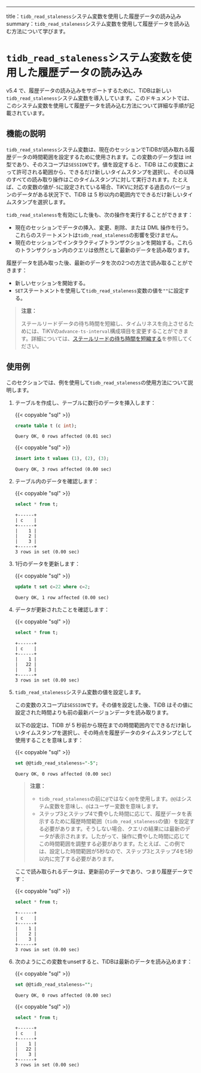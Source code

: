 ---
title：`tidb_read_staleness`システム変数を使用した履歴データの読み込み
summary：`tidb_read_staleness`システム変数を使用して履歴データを読み込む方法について学びます。

# `tidb_read_staleness`システム変数を使用した履歴データの読み込み

v5.4 で、履歴データの読み込みをサポートするために、TiDBは新しい`tidb_read_staleness`システム変数を導入しています。このドキュメントでは、このシステム変数を使用して履歴データを読み込む方法について詳細な手順が記載されています。

## 機能の説明

`tidb_read_staleness`システム変数は、現在のセッションでTiDBが読み取れる履歴データの時間範囲を設定するために使用されます。この変数のデータ型は int 型であり、そのスコープは`SESSION`です。値を設定すると、TiDB はこの変数によって許可される範囲から、できるだけ新しいタイムスタンプを選択し、その以降のすべての読み取り操作はこのタイムスタンプに対して実行されます。たとえば、この変数の値が`-5`に設定されている場合、TiKVに対応する過去のバージョンのデータがある状況下で、TiDB は 5 秒以内の範囲内でできるだけ新しいタイムスタンプを選択します。

`tidb_read_staleness`を有効にした後も、次の操作を実行することができます：

- 現在のセッションでデータの挿入、変更、削除、または DML 操作を行う。これらのステートメントは`tidb_read_staleness`の影響を受けません。
- 現在のセッションでインタラクティブトランザクションを開始する。これらのトランザクション内のクエリは依然として最新のデータを読み取ります。

履歴データを読み取った後、最新のデータを次の2つの方法で読み取ることができます：

- 新しいセッションを開始する。
- `SET`ステートメントを使用して`tidb_read_staleness`変数の値を`""`に設定する。

> **注意：**
>
> ステールリードデータの待ち時間を短縮し、タイムリネスを向上させるためには、TiKVの`advance-ts-interval`構成項目を変更することができます。詳細については、[ステールリードの待ち時間を短縮する](/stale-read.md#reduce-stale-read-latency)を参照してください。

## 使用例

このセクションでは、例を使用して`tidb_read_staleness`の使用方法について説明します。

1. テーブルを作成し、テーブルに数行のデータを挿入します：

    {{< copyable "sql" >}}

    ```sql
    create table t (c int);
    ```

    ```
    Query OK, 0 rows affected (0.01 sec)
    ```

    {{< copyable "sql" >}}

    ```sql
    insert into t values (1), (2), (3);
    ```

    ```
    Query OK, 3 rows affected (0.00 sec)
    ```

2. テーブル内のデータを確認します：

    {{< copyable "sql" >}}

    ```sql
    select * from t;
    ```

    ```
    +------+
    | c    |
    +------+
    |    1 |
    |    2 |
    |    3 |
    +------+
    3 rows in set (0.00 sec)
    ```

3. 1行のデータを更新します：

    {{< copyable "sql" >}}

    ```sql
    update t set c=22 where c=2;
    ```

    ```
    Query OK, 1 row affected (0.00 sec)
    ```

4. データが更新されたことを確認します：

    {{< copyable "sql" >}}

    ```sql
    select * from t;
    ```

    ```
    +------+
    | c    |
    +------+
    |    1 |
    |   22 |
    |    3 |
    +------+
    3 rows in set (0.00 sec)
    ```

5. `tidb_read_staleness`システム変数の値を設定します。

    この変数のスコープは`SESSION`です。その値を設定した後、TiDB はその値に設定された時間よりも前の最新バージョンデータを読み取ります。

    以下の設定は、TiDB が 5 秒前から現在までの時間範囲内でできるだけ新しいタイムスタンプを選択し、その時点を履歴データのタイムスタンプとして使用することを意味します：

    {{< copyable "sql" >}}

    ```sql
    set @@tidb_read_staleness="-5";
    ```

    ```
    Query OK, 0 rows affected (0.00 sec)
    ```

    > **注意：**
    >
    > - `tidb_read_staleness`の前に`@`ではなく`@@`を使用します。`@@`はシステム変数を意味し、`@`はユーザー変数を意味します。
    > - ステップ3とステップ4で費やした時間に応じて、履歴データを表示するために履歴時間範囲（`tidb_read_staleness`の値）を設定する必要があります。そうしない場合、クエリの結果には最新のデータが表示されます。したがって、操作に費やした時間に応じてこの時間範囲を調整する必要があります。たとえば、この例では、設定した時間範囲が5秒なので、ステップ3とステップ4を5秒以内に完了する必要があります。

    ここで読み取られるデータは、更新前のデータであり、つまり履歴データです：

    {{< copyable "sql" >}}

    ```sql
    select * from t;
    ```

    ```
    +------+
    | c    |
    +------+
    |    1 |
    |    2 |
    |    3 |
    +------+
    3 rows in set (0.00 sec)
    ```

6. 次のようにこの変数をunsetすると、TiDBは最新のデータを読み込めます：

    {{< copyable "sql" >}}

    ```sql
    set @@tidb_read_staleness="";
    ```

    ```
    Query OK, 0 rows affected (0.00 sec)
    ```

    {{< copyable "sql" >}}

    ```sql
    select * from t;
    ```

    ```
    +------+
    | c    |
    +------+
    |    1 |
    |   22 |
    |    3 |
    +------+
    3 rows in set (0.00 sec)
    ```